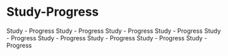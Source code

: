 # Study-Progress
Study - Progress
Study - Progress
Study - Progress
Study - Progress
Study - Progress
Study - Progress
Study - Progress
Study - Progress
Study - Progress

